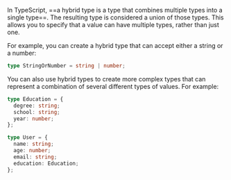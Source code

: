 In TypeScript, ==a hybrid type is a type that combines multiple types into a single type==. The resulting type is considered a union of those types. This allows you to specify that a value can have multiple types, rather than just one.

For example, you can create a hybrid type that can accept either a string or a number:

```ts
type StringOrNumber = string | number;
```

You can also use hybrid types to create more complex types that can represent a combination of several different types of values. For example:

```ts
type Education = {
  degree: string;
  school: string;
  year: number;
};

type User = {
  name: string;
  age: number;
  email: string;
  education: Education;
};
```